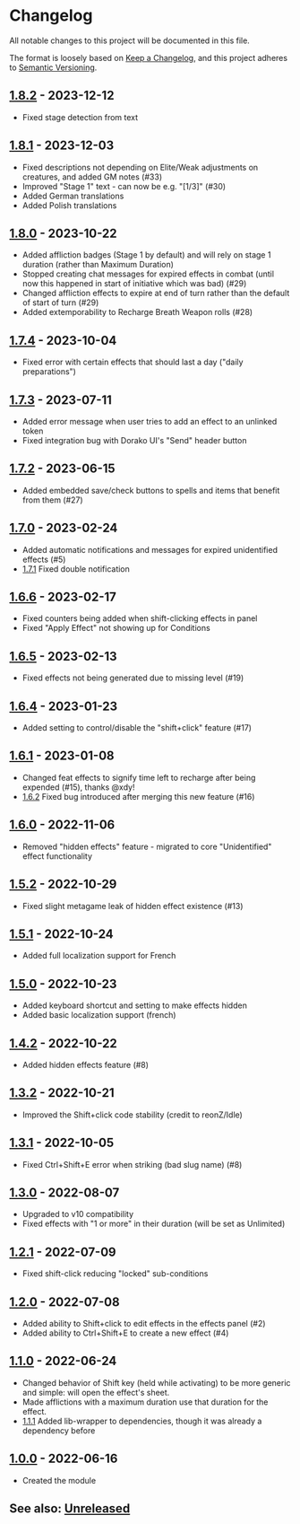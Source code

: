 # Changelog
All notable changes to this project will be documented in this file.

The format is loosely based on [Keep a Changelog](https://keepachangelog.com/en/1.0.0/),
and this project adheres to [Semantic Versioning](https://semver.org/spec/v2.0.0.html).

## [1.8.2] - 2023-12-12
- Fixed stage detection from text

## [1.8.1] - 2023-12-03
- Fixed descriptions not depending on Elite/Weak adjustments on creatures, and added GM notes (#33)
- Improved "Stage 1" text - can now be e.g. "[1/3]" (#30)
- Added German translations
- Added Polish translations

## [1.8.0] - 2023-10-22
- Added affliction badges (Stage 1 by default) and will rely on stage 1 duration (rather than Maximum Duration)
- Stopped creating chat messages for expired effects in combat (until now this happened in start of initiative which was bad) (#29)
- Changed affliction effects to expire at end of turn rather than the default of start of turn (#29)
- Added extemporability to Recharge Breath Weapon rolls (#28) 

## [1.7.4] - 2023-10-04
- Fixed error with certain effects that should last a day ("daily preparations")

## [1.7.3] - 2023-07-11
- Added error message when user tries to add an effect to an unlinked token
- Fixed integration bug with Dorako UI's "Send" header button

## [1.7.2] - 2023-06-15
- Added embedded save/check buttons to spells and items that benefit from them (#27)

## [1.7.0] - 2023-02-24
- Added automatic notifications and messages for expired unidentified effects (#5)
- [1.7.1] Fixed double notification

## [1.6.6] - 2023-02-17
- Fixed counters being added when shift-clicking effects in panel
- Fixed "Apply Effect" not showing up for Conditions

## [1.6.5] - 2023-02-13
- Fixed effects not being generated due to missing level (#19)

## [1.6.4] - 2023-01-23
- Added setting to control/disable the "shift+click" feature (#17)

## [1.6.1] - 2023-01-08
- Changed feat effects to signify time left to recharge after being expended (#15), thanks @xdy!
- [1.6.2] Fixed bug introduced after merging this new feature (#16)

## [1.6.0] - 2022-11-06
- Removed "hidden effects" feature - migrated to core "Unidentified" effect functionality

## [1.5.2] - 2022-10-29
- Fixed slight metagame leak of hidden effect existence (#13)

## [1.5.1] - 2022-10-24
- Added full localization support for French

## [1.5.0] - 2022-10-23
- Added keyboard shortcut and setting to make effects hidden
- Added basic localization support (french)

## [1.4.2] - 2022-10-22
- Added hidden effects feature (#8)

## [1.3.2] - 2022-10-21
- Improved the Shift+click code stability (credit to reonZ/Idle)

## [1.3.1] - 2022-10-05
- Fixed Ctrl+Shift+E error when striking (bad slug name) (#8)

## [1.3.0] - 2022-08-07
- Upgraded to v10 compatibility
- Fixed effects with "1 or more" in their duration (will be set as Unlimited)

## [1.2.1] - 2022-07-09
- Fixed shift-click reducing "locked" sub-conditions

## [1.2.0] - 2022-07-08
- Added ability to Shift+click to edit effects in the effects panel (#2)
- Added ability to Ctrl+Shift+E to create a new effect (#4)

## [1.1.0] - 2022-06-24
- Changed behavior of Shift key (held while activating) to be more generic and simple:  will open the effect's sheet.
- Made afflictions with a maximum duration use that duration for the effect.
- [1.1.1] Added lib-wrapper to dependencies, though it was already a dependency before

## [1.0.0] - 2022-06-16
- Created the module

## See also: [Unreleased]

[1.0.0]: https://github.com/shemetz/pf2e-extempore-effects/compare/1.0.0...1.0.0
[1.1.0]: https://github.com/shemetz/pf2e-extempore-effects/compare/1.0.0...1.1.0
[1.1.1]: https://github.com/shemetz/pf2e-extempore-effects/compare/1.1.0...1.1.1
[1.2.0]: https://github.com/shemetz/pf2e-extempore-effects/compare/1.1.1...1.2.0
[1.2.1]: https://github.com/shemetz/pf2e-extempore-effects/compare/1.2.0...1.2.1
[1.3.0]: https://github.com/shemetz/pf2e-extempore-effects/compare/1.2.1...1.3.0
[1.3.1]: https://github.com/shemetz/pf2e-extempore-effects/compare/1.3.0...1.3.1
[1.3.2]: https://github.com/shemetz/pf2e-extempore-effects/compare/1.3.1...1.3.2
[1.4.2]: https://github.com/shemetz/pf2e-extempore-effects/compare/1.3.2...1.4.2
[1.5.0]: https://github.com/shemetz/pf2e-extempore-effects/compare/1.4.2...1.5.0
[1.5.1]: https://github.com/shemetz/pf2e-extempore-effects/compare/1.5.0...1.5.1
[1.5.2]: https://github.com/shemetz/pf2e-extempore-effects/compare/1.5.1...1.5.2
[1.6.0]: https://github.com/shemetz/pf2e-extempore-effects/compare/1.5.1...1.6.0
[1.6.1]: https://github.com/shemetz/pf2e-extempore-effects/compare/1.6.0...1.6.1
[1.6.2]: https://github.com/shemetz/pf2e-extempore-effects/compare/1.6.1...1.6.2
[1.6.4]: https://github.com/shemetz/pf2e-extempore-effects/compare/1.6.2...1.6.4
[1.6.5]: https://github.com/shemetz/pf2e-extempore-effects/compare/1.6.4...1.6.5
[1.6.6]: https://github.com/shemetz/pf2e-extempore-effects/compare/1.6.5...1.6.6
[1.7.0]: https://github.com/shemetz/pf2e-extempore-effects/compare/1.6.6...1.7.0
[1.7.1]: https://github.com/shemetz/pf2e-extempore-effects/compare/1.7.0...1.7.1
[1.7.2]: https://github.com/shemetz/pf2e-extempore-effects/compare/1.7.1...1.7.2
[1.7.3]: https://github.com/shemetz/pf2e-extempore-effects/compare/1.7.2...1.7.3
[1.7.4]: https://github.com/shemetz/pf2e-extempore-effects/compare/1.7.3...1.7.4
[1.8.0]: https://github.com/shemetz/pf2e-extempore-effects/compare/1.7.4...1.8.0
[1.8.1]: https://github.com/shemetz/pf2e-extempore-effects/compare/1.8.0...1.8.1
[1.8.2]: https://github.com/shemetz/pf2e-extempore-effects/compare/1.8.1...1.8.2
[Unreleased]: https://github.com/shemetz/pf2e-extempore-effects/compare/1.8.2...HEAD
